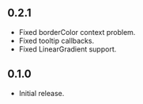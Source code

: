 ## 0.2.1

* Fixed borderColor context problem.
* Fixed tooltip callbacks.
* Fixed LinearGradient support.

## 0.1.0

* Initial release.
